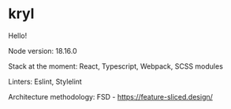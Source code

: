 # kryl

Hello!

Node version: 18.16.0

Stack at the moment: React, Typescript, Webpack, SCSS modules

Linters: Eslint, Stylelint

Architecture methodology: FSD - https://feature-sliced.design/
